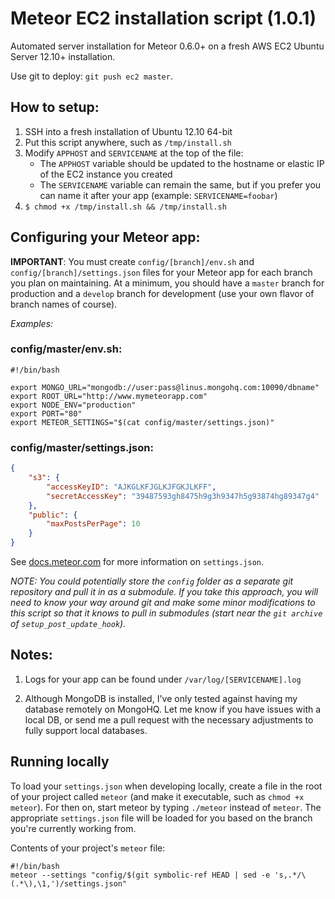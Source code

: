 # Meteor EC2 installation script (1.0.1)

Automated server installation for Meteor 0.6.0+ on a fresh AWS EC2 Ubuntu Server
12.10+ installation.

Use git to deploy: `git push ec2 master`.

## How to setup:

1.	SSH into a fresh installation of Ubuntu 12.10 64-bit
2.	Put this script anywhere, such as `/tmp/install.sh`
3.	Modify `APPHOST` and `SERVICENAME` at the top of the file:
	- 	The `APPHOST` variable should be updated to the hostname or elastic IP
		of the EC2 instance you created
	-	The `SERVICENAME` variable can remain the same, but if you prefer you
		can name it after your app (example: `SERVICENAME=foobar`)
4.	`$ chmod +x /tmp/install.sh && /tmp/install.sh`

## Configuring your Meteor app:

__IMPORTANT__: You must create `config/[branch]/env.sh` and
`config/[branch]/settings.json` files for your Meteor app for each branch you
plan on maintaining. At a minimum, you should have a `master` branch for
production and a `develop` branch for development (use your own flavor of branch
names of course).

*Examples:*

### config/master/env.sh:

```shell
#!/bin/bash

export MONGO_URL="mongodb://user:pass@linus.mongohq.com:10090/dbname"
export ROOT_URL="http://www.mymeteorapp.com"
export NODE_ENV="production"
export PORT="80"
export METEOR_SETTINGS="$(cat config/master/settings.json)"
```

### config/master/settings.json:

```json
{
	"s3": {
		"accessKeyID": "AJKGLKFJGLKJFGKJLKFF",
		"secretAccessKey": "39487593gh8475h9g3h9347h5g93874hg89347g4"
	},
	"public": {
		"maxPostsPerPage": 10
	}
}
```

See [docs.meteor.com](http://docs.meteor.com/#meteor_settings) for more
information on `settings.json`.

*NOTE: You could potentially store the `config` folder as a separate git
repository and pull it in as a submodule. If you take this approach,
you will need to know your way around git and make some minor
modifications to this script so that it knows to pull in submodules (start
near the `git archive` of `setup_post_update_hook`).*

## Notes:

1.	Logs for your app can be found under `/var/log/[SERVICENAME].log`

2.	Although MongoDB is installed, I've only tested against having my database
	remotely on MongoHQ. Let me know if you have issues with a local DB, or send
	me a pull request with the necessary adjustments to fully support local
	databases.

## Running locally

To load your `settings.json` when developing locally, create a file in the root
of your project called `meteor` (and make it executable, such as
`chmod +x meteor`). For then on, start meteor by typing `./meteor` instead of
`meteor`. The appropriate `settings.json` file will be loaded for you based on
the branch you're currently working from.

Contents of your project's `meteor` file:

```shell
#!/bin/bash
meteor --settings "config/$(git symbolic-ref HEAD | sed -e 's,.*/\(.*\),\1,')/settings.json"
```